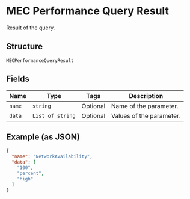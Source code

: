 
# MEC Performance Query Result

Result of the query.

## Structure

`MECPerformanceQueryResult`

## Fields

| Name | Type | Tags | Description |
|  --- | --- | --- | --- |
| `name` | `string` | Optional | Name of the parameter. |
| `data` | `List of string` | Optional | Values of the parameter. |

## Example (as JSON)

```json
{
  "name": "NetworkAvailability",
  "data": [
    "100",
    "percent",
    "high"
  ]
}
```

